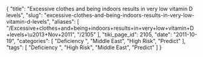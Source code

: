 {
    "title": "Excessive clothes and being indoors results in very low vitamin D levels",
    "slug": "excessive-clothes-and-being-indoors-results-in-very-low-vitamin-d-levels",
    "aliases": [
        "/Excessive+clothes+and+being+indoors+results+in+very+low+vitamin+D+levels+\u2013+Nov+2011",
        "/2105"
    ],
    "tiki_page_id": 2105,
    "date": "2011-10-19",
    "categories": [
        "Deficiency ",
        "Middle East",
        "High Risk",
        "Predict"
    ],
    "tags": [
        "Deficiency ",
        "High Risk",
        "Middle East",
        "Predict"
    ]
}